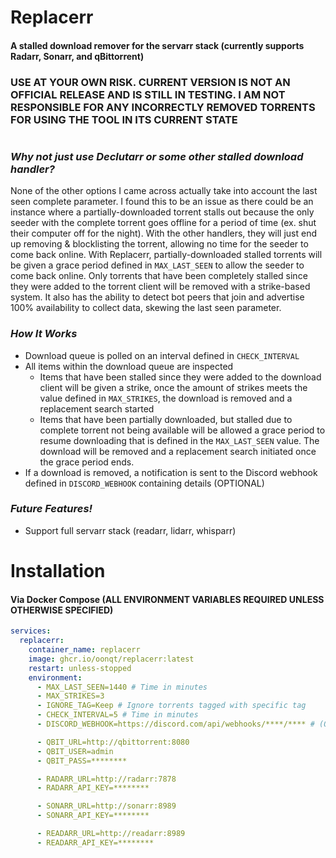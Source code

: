 # Replacerr
#### A stalled download remover for the servarr stack (currently supports Radarr, Sonarr, and qBittorrent)
### USE AT YOUR OWN RISK. CURRENT VERSION IS NOT AN OFFICIAL RELEASE AND IS STILL IN TESTING. I AM NOT RESPONSIBLE FOR ANY INCORRECTLY REMOVED TORRENTS FOR USING THE TOOL IN ITS CURRENT STATE

# 

### *Why not just use Declutarr or some other stalled download handler?*
None of the other options I came across actually take into account the last seen complete parameter. I found this to be an issue as there could be an instance where a partially-downloaded torrent stalls out because the only seeder with the complete torrent goes offline for a period of time (ex. shut their computer off for the night). With the other handlers, they will just end up removing & blocklisting the torrent, allowing no time for the seeder to come back online. With Replacerr, partially-downloaded stalled torrents will be given a grace period defined in `MAX_LAST_SEEN` to allow the seeder to come back online. Only torrents that have been completely stalled since they were added to the torrent client will be removed with a strike-based system. It also has the ability to detect bot peers that join and advertise 100% availability to collect data, skewing the last seen parameter.

### *How It Works*
* Download queue is polled on an interval defined in `CHECK_INTERVAL`
* All items within the download queue are inspected
    * Items that have been stalled since they were added to the download client will be given a strike, once the amount of strikes meets the value defined in `MAX_STRIKES`, the download is removed and a replacement search started
    * Items that have been partially downloaded, but stalled due to complete torrent not being available will be allowed a grace period to resume downloading that is defined in the `MAX_LAST_SEEN` value. The download will be removed and a replacement search initiated once the grace period ends.
* If a download is removed, a notification is sent to the Discord webhook defined in `DISCORD_WEBHOOK` containing details (OPTIONAL)

### *Future Features!*
* Support full servarr stack (readarr, lidarr, whisparr)

# Installation

#### Via Docker Compose (ALL ENVIRONMENT VARIABLES REQUIRED UNLESS OTHERWISE SPECIFIED)
```yaml
services:
  replacerr:
    container_name: replacerr
    image: ghcr.io/oonqt/replacerr:latest
    restart: unless-stopped
    environment:
      - MAX_LAST_SEEN=1440 # Time in minutes 
      - MAX_STRIKES=3 
      - IGNORE_TAG=Keep # Ignore torrents tagged with specific tag
      - CHECK_INTERVAL=5 # Time in minutes
      - DISCORD_WEBHOOK=https://discord.com/api/webhooks/****/**** # (OPTIONAL)

      - QBIT_URL=http://qbittorrent:8080
      - QBIT_USER=admin
      - QBIT_PASS=********

      - RADARR_URL=http://radarr:7878
      - RADARR_API_KEY=********

      - SONARR_URL=http://sonarr:8989
      - SONARR_API_KEY=********

      - READARR_URL=http://readarr:8989
      - READARR_API_KEY=********
```